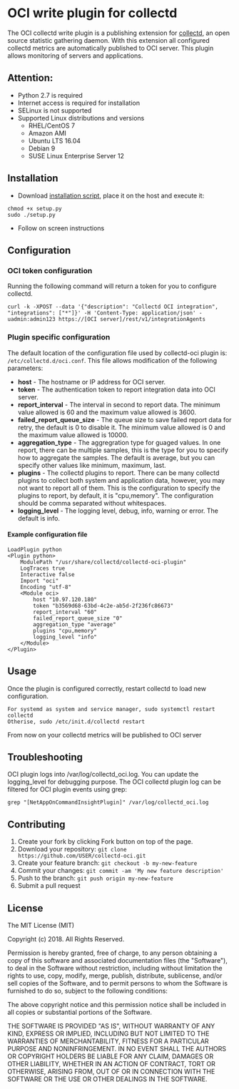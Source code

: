 # OCI write plugin for collectd

The OCI collectd write plugin is a publishing extension for [collectd](https://collectd.org/), an open source statistic gathering daemon. With this extension all configured collectd metrics are automatically published to OCI server. This plugin allows monitoring of servers and applications.

## Attention:
 * Python 2.7 is required
 * Internet access is required for installation
 * SELinux is not supported
 * Supported Linux distributions and versions
   - RHEL/CentOS 7
   - Amazon AMI
   - Ubuntu LTS 16.04
   - Debian 9
   - SUSE Linux Enterprise Server 12

## Installation
 * Download [installation script](https://raw.githubusercontent.com/NetApp/OCI_collectd/master/src/setup.py), place it on the host and execute it:
```
chmod +x setup.py
sudo ./setup.py
```

 * Follow on screen instructions

## Configuration

### OCI token configuration

Running the following command will return a token for you to configure collectd.

```
curl -k -XPOST --data '{"description": "Collectd OCI integration", "integrations": ["*"]}' -H 'Content-Type: application/json' -uadmin:admin123 https://[OCI server]/rest/v1/integrationAgents
```

### Plugin specific configuration
The default location of the configuration file used by collectd-oci plugin is: `/etc/collectd.d/oci.conf`. This file allows modification of the following parameters:
 * __host__ - The hostname or IP address for OCI server.
 * __token__ - The authentication token to report integration data into OCI server.
 * __report_interval__ - The interval in second to report data. The minimum value allowed is 60 and the maximum value allowed is 3600.
 * __failed_report_queue_size__ - The queue size to save failed report data for retry, the default is 0 to disable it.
  The minimum value allowed is 0 and the maximum value allowed is 10000.
 * __aggregation_type__ - The aggregration type for guaged values. In one report, there can be multiple samples, this is the type for you to specify how to aggregate the samples.
  The default is average, but you can specify other values like minimum, maximum, last.
 * __plugins__ - The collectd plugins to report. There can be many collectd plugins to collect both system and application data, however, you may not want to report all of them.
  This is the configuration to specify the plugins to report, by default, it is "cpu,memory". The configuration should be comma separated without whitespaces.
 * __logging_level__ - The logging level, debug, info, warning or error. The default is info.

#### Example configuration file
```
LoadPlugin python
<Plugin python>
    ModulePath "/usr/share/collectd/collectd-oci-plugin"
    LogTraces true
    Interactive false
    Import "oci"
    Encoding "utf-8"
    <Module oci>
        host "10.97.120.180"
        token "b3569d68-63bd-4c2e-ab5d-2f236fc86673"
        report_interval "60"
        failed_report_queue_size "0"
        aggregation_type "average"
        plugins "cpu,memory"
        logging_level "info"
    </Module>
</Plugin>
```

## Usage
Once the plugin is configured correctly, restart collectd to load new configuration.
```
For systemd as system and service manager, sudo systemctl restart collectd
Otherise, sudo /etc/init.d/collectd restart
```

From now on your collectd metrics will be published to OCI server

## Troubleshooting
OCI plugin logs into /var/log/collectd_oci.log. You can update the logging_level for debugging purpose.
The OCI collectd plugin log can be filtered for OCI plugin events using grep:
```
grep "[NetAppOnCommandInsightPlugin]" /var/log/collectd_oci.log
```

## Contributing

1. Create your fork by clicking Fork button on top of the page.
2. Download your repository: `git clone https://github.com/USER/collectd-oci.git`
2. Create your feature branch: `git checkout -b my-new-feature`
3. Commit your changes: `git commit -am 'My new feature description'`
4. Push to the branch: `git push origin my-new-feature`
5. Submit a pull request

## License
The MIT License (MIT)

Copyright (c) 2018. All Rights Reserved.

Permission is hereby granted, free of charge, to any person obtaining a copy
of this software and associated documentation files (the "Software"), to deal
in the Software without restriction, including without limitation the rights
to use, copy, modify, merge, publish, distribute, sublicense, and/or sell
copies of the Software, and to permit persons to whom the Software is
furnished to do so, subject to the following conditions:

The above copyright notice and this permission notice shall be included in all
copies or substantial portions of the Software.

THE SOFTWARE IS PROVIDED "AS IS", WITHOUT WARRANTY OF ANY KIND, EXPRESS OR
IMPLIED, INCLUDING BUT NOT LIMITED TO THE WARRANTIES OF MERCHANTABILITY,
FITNESS FOR A PARTICULAR PURPOSE AND NONINFRINGEMENT. IN NO EVENT SHALL THE
AUTHORS OR COPYRIGHT HOLDERS BE LIABLE FOR ANY CLAIM, DAMAGES OR OTHER
LIABILITY, WHETHER IN AN ACTION OF CONTRACT, TORT OR OTHERWISE, ARISING FROM,
OUT OF OR IN CONNECTION WITH THE SOFTWARE OR THE USE OR OTHER DEALINGS IN THE
SOFTWARE.

